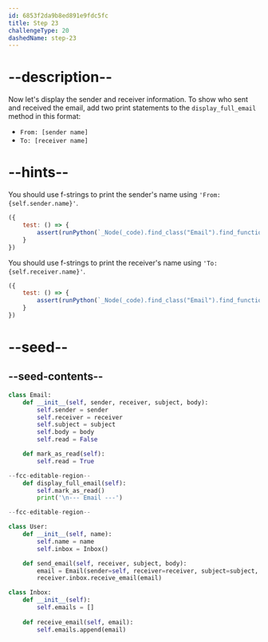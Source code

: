 ```yaml
---
id: 6853f2da9b8ed891e9fdc5fc
title: Step 23
challengeType: 20
dashedName: step-23
---
```


# --description--

Now let's display the sender and receiver information. To show who sent and received the email, add two print statements to the `display_full_email` method in this format:

- `From: [sender name]` 
- `To: [receiver name]` 

# --hints--

You should use f-strings to print the sender's name using `'From: {self.sender.name}'`.

```js
({
    test: () => {
        assert(runPython(`_Node(_code).find_class("Email").find_function("display_full_email").has_call("print(f'From: {self.sender.name}')")`));
    }
})
```

You should use f-strings to print the receiver's name using `'To: {self.receiver.name}'`.

```js
({
    test: () => {
        assert(runPython(`_Node(_code).find_class("Email").find_function("display_full_email").has_call("print(f'To: {self.receiver.name}')")`));
    }
})
```

# --seed--

## --seed-contents--

```py
class Email:
    def __init__(self, sender, receiver, subject, body):
        self.sender = sender
        self.receiver = receiver
        self.subject = subject
        self.body = body
        self.read = False

    def mark_as_read(self):
        self.read = True

--fcc-editable-region--
    def display_full_email(self):
        self.mark_as_read()
        print('\n--- Email ---')

--fcc-editable-region--

class User:
    def __init__(self, name):
        self.name = name
        self.inbox = Inbox()

    def send_email(self, receiver, subject, body):
        email = Email(sender=self, receiver=receiver, subject=subject, body=body)
        receiver.inbox.receive_email(email)

class Inbox:
    def __init__(self):
        self.emails = []
    
    def receive_email(self, email):
        self.emails.append(email)

```

